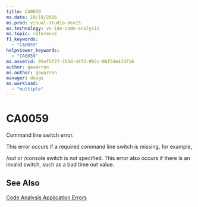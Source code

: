 ```yaml
---
title: CA0059
ms.date: 10/19/2016
ms.prod: visual-studio-dev15
ms.technology: vs-ide-code-analysis
ms.topic: reference
f1_keywords:
  - "CA0059"
helpviewer_keywords:
  - "CA0059"
ms.assetid: 95ef5f27-7b5d-44f3-993c-06f54e47d716
author: gewarren
ms.author: gewarren
manager: douge
ms.workload:
  - "multiple"
---
```

# CA0059
Command line switch error.

 This error occurs if a required command line switch is missing, for example,

 /out or /console switch is not specified. This error also occurs if there is an invalid switch, such as a bad time out value.

## See Also
 [Code Analysis Application Errors](../code-quality/code-analysis-application-errors.md)
